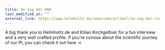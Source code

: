 ```yaml
---
title: Im Sog der RNA
last_modified_at: ""
external_link: https://www.helmholtz.de/newsroom/artikel/im-sog-der-rna/
---
```


A big thank you to Helmholtz.de and Kilian Kirchgeßner for a fun interview and a very well crafted profile. If you're curious about the scientific journey of our PI, you can check it out here ->